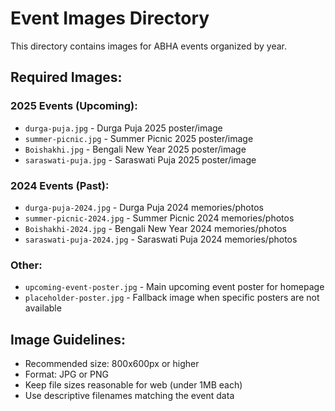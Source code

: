 # Event Images Directory

This directory contains images for ABHA events organized by year.

## Required Images:

### 2025 Events (Upcoming):
- `durga-puja.jpg` - Durga Puja 2025 poster/image
- `summer-picnic.jpg` - Summer Picnic 2025 poster/image  
- `Boishakhi.jpg` - Bengali New Year 2025 poster/image
- `saraswati-puja.jpg` - Saraswati Puja 2025 poster/image

### 2024 Events (Past):
- `durga-puja-2024.jpg` - Durga Puja 2024 memories/photos
- `summer-picnic-2024.jpg` - Summer Picnic 2024 memories/photos
- `Boishakhi-2024.jpg` - Bengali New Year 2024 memories/photos
- `saraswati-puja-2024.jpg` - Saraswati Puja 2024 memories/photos

### Other:
- `upcoming-event-poster.jpg` - Main upcoming event poster for homepage
- `placeholder-poster.jpg` - Fallback image when specific posters are not available

## Image Guidelines:
- Recommended size: 800x600px or higher
- Format: JPG or PNG
- Keep file sizes reasonable for web (under 1MB each)
- Use descriptive filenames matching the event data
